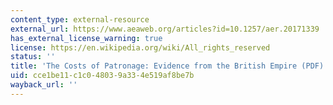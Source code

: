 ```yaml
---
content_type: external-resource
external_url: https://www.aeaweb.org/articles?id=10.1257/aer.20171339
has_external_license_warning: true
license: https://en.wikipedia.org/wiki/All_rights_reserved
status: ''
title: 'The Costs of Patronage: Evidence from the British Empire (PDF)'
uid: cce1be11-c1c0-4803-9a33-4e519af8be7b
wayback_url: ''
---
```

